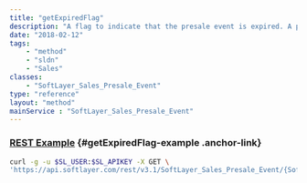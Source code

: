 ```yaml
---
title: "getExpiredFlag"
description: "A flag to indicate that the presale event is expired. A presale event is expired if the current time is after the end date."
date: "2018-02-12"
tags:
    - "method"
    - "sldn"
    - "Sales"
classes:
    - "SoftLayer_Sales_Presale_Event"
type: "reference"
layout: "method"
mainService : "SoftLayer_Sales_Presale_Event"
---
```


### [REST Example](#getExpiredFlag-example) <a href="/article/rest/"><i class="fas fa-question"></i></a> {#getExpiredFlag-example .anchor-link} 
```bash
curl -g -u $SL_USER:$SL_APIKEY -X GET \
'https://api.softlayer.com/rest/v3.1/SoftLayer_Sales_Presale_Event/{SoftLayer_Sales_Presale_EventID}/getExpiredFlag'
```
